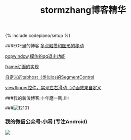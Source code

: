 ﻿---
layout: post
title: stormzhang博客精华
keywords: stormzhang, android, android studio
description: Android技术分享者，开源爱好者
---
{% include codepiano/setup %}

###EOE里的博客
[多点触摸和图形的移动](http://www.eoeandroid.com/thread-550007-1-1.html)

[popwindow,模仿的qq退出功能](http://www.eoeandroid.com/thread-549820-1-1.html)

[ frame动画的实现](http://www.eoeandroid.com/thread-549644-1-1.html)

[自定义的tabhost（类似ios的SegmentControl](http://www.eoeandroid.com/thread-549463-1-1.html)

[viewflipper控件，实现左右滑动（动画效果自定义](http://www.eoeandroid.com/thread-549434-1-1.html)

###我的新浪博客:十年磨一贱_llH

###![12101](http://jason-hua.github.com/image/class.jpg)

### 我的微信公众号:小闲 (专注Android)

<img src="http://jason-hua.github.com/image/weixinpublic.png" />








